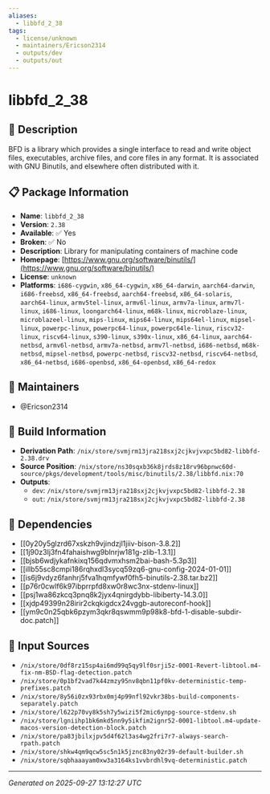 ```yaml
---
aliases:
  - libbfd_2_38
tags:
  - license/unknown
  - maintainers/Ericson2314
  - outputs/dev
  - outputs/out
---
```


# libbfd_2_38

## 📝 Description

BFD is a library which provides a single interface to read and write
object files, executables, archive files, and core files in any format.
It is associated with GNU Binutils, and elsewhere often distributed with
it.


## 📋 Package Information

- **Name**: `libbfd_2_38`
- **Version**: `2.38`
- **Available**: ✅ Yes
- **Broken**: ✅ No
- **Description**: Library for manipulating containers of machine code
- **Homepage**: [https://www.gnu.org/software/binutils/](https://www.gnu.org/software/binutils/)
- **License**: `unknown`
- **Platforms**: `i686-cygwin`, `x86_64-cygwin`, `x86_64-darwin`, `aarch64-darwin`, `i686-freebsd`, `x86_64-freebsd`, `aarch64-freebsd`, `x86_64-solaris`, `aarch64-linux`, `armv5tel-linux`, `armv6l-linux`, `armv7a-linux`, `armv7l-linux`, `i686-linux`, `loongarch64-linux`, `m68k-linux`, `microblaze-linux`, `microblazeel-linux`, `mips-linux`, `mips64-linux`, `mips64el-linux`, `mipsel-linux`, `powerpc-linux`, `powerpc64-linux`, `powerpc64le-linux`, `riscv32-linux`, `riscv64-linux`, `s390-linux`, `s390x-linux`, `x86_64-linux`, `aarch64-netbsd`, `armv6l-netbsd`, `armv7a-netbsd`, `armv7l-netbsd`, `i686-netbsd`, `m68k-netbsd`, `mipsel-netbsd`, `powerpc-netbsd`, `riscv32-netbsd`, `riscv64-netbsd`, `x86_64-netbsd`, `i686-openbsd`, `x86_64-openbsd`, `x86_64-redox`
## 👥 Maintainers

- @Ericson2314


## 🔧 Build Information

- **Derivation Path**: `/nix/store/svmjrm13jra218sxj2cjkvjvxpc5bd82-libbfd-2.38.drv`
- **Source Position**: `/nix/store/ns30sqxb36k8jrds8z18rv96bpnwc60d-source/pkgs/development/tools/misc/binutils/2.38/libbfd.nix:70`
- **Outputs**:
  - `dev`:  `/nix/store/svmjrm13jra218sxj2cjkvjvxpc5bd82-libbfd-2.38`
  - `out`:  `/nix/store/svmjrm13jra218sxj2cjkvjvxpc5bd82-libbfd-2.38`

## 🔗 Dependencies

- [[0y20y5glzrd67xskzh9vjindzjl1jiiv-bison-3.8.2]]
- [[1j90z3lj3fn4fahaishwg9blnrjw181g-zlib-1.3.1]]
- [[bjsb6wdjykafnkixq156qdvmxhsm2bai-bash-5.3p3]]
- [[illb55sc8cmpi186rqhxdl3sycq59zq6-gnu-config-2024-01-01]]
- [[is6j9vdyz6fanhrj5fva1hqmfywf0fh5-binutils-2.38.tar.bz2]]
- [[p76r0cwlf6k97ibprrpfd8xw0r8wc3nx-stdenv-linux]]
- [[psj1wa86zkcq3pnq8k2jyx4qnirgdybb-libiberty-14.3.0]]
- [[xjdp49399n28irir2ckqkigdcx24vggb-autoreconf-hook]]
- [[ym9c0n25qbk6pzym3qkr8qswmm9p98k8-bfd-1-disable-subdir-doc.patch]]

## 📁 Input Sources

- `/nix/store/0df8rz15sp4ai6md99q5qy9lf0srji5z-0001-Revert-libtool.m4-fix-nm-BSD-flag-detection.patch`
- `/nix/store/0p1bf2vad7k44zmzy95nv8qbn11pf0kv-deterministic-temp-prefixes.patch`
- `/nix/store/8y56i0zx93rbx0mj4p99nfl92vkr38bs-build-components-separately.patch`
- `/nix/store/l622p70vy8k5sh7y5wizi5f2mic6ynpg-source-stdenv.sh`
- `/nix/store/lgniihp1bk6mkd5nn9y5ikfim2ignr52-0001-libtool.m4-update-macos-version-detection-block.patch`
- `/nix/store/pa83jbilxjpv5d4f62l3as4wg2fri7r7-always-search-rpath.patch`
- `/nix/store/shkw4qm9qcw5sc5n1k5jznc83ny02r39-default-builder.sh`
- `/nix/store/sqbhaaayam0xw3a3164ks1vvbrdhl9vq-deterministic.patch`

---
*Generated on 2025-09-27 13:12:27 UTC*
